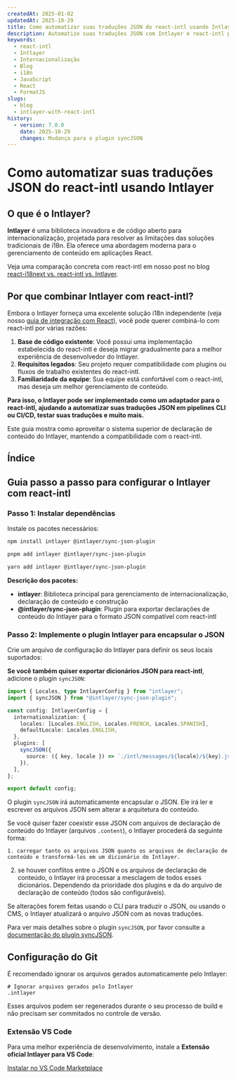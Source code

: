 ```yaml
---
createdAt: 2025-01-02
updatedAt: 2025-10-29
title: Como automatizar suas traduções JSON do react-intl usando Intlayer
description: Automatize suas traduções JSON com Intlayer e react-intl para uma internacionalização aprimorada em aplicações React.
keywords:
  - react-intl
  - Intlayer
  - Internacionalização
  - Blog
  - i18n
  - JavaScript
  - React
  - FormatJS
slugs:
  - blog
  - intlayer-with-react-intl
history:
  - version: 7.0.0
    date: 2025-10-29
    changes: Mudança para o plugin syncJSON
---
```


# Como automatizar suas traduções JSON do react-intl usando Intlayer

## O que é o Intlayer?

**Intlayer** é uma biblioteca inovadora e de código aberto para internacionalização, projetada para resolver as limitações das soluções tradicionais de i18n. Ela oferece uma abordagem moderna para o gerenciamento de conteúdo em aplicações React.

Veja uma comparação concreta com react-intl em nosso post no blog [react-i18next vs. react-intl vs. Intlayer](https://github.com/aymericzip/intlayer/blob/main/docs/blog/pt/react-i18next_vs_react-intl_vs_intlayer.md).

## Por que combinar Intlayer com react-intl?

Embora o Intlayer forneça uma excelente solução i18n independente (veja nosso [guia de integração com React](https://github.com/aymericzip/intlayer/blob/main/docs/docs/pt/intlayer_with_vite+react.md)), você pode querer combiná-lo com react-intl por várias razões:

1. **Base de código existente**: Você possui uma implementação estabelecida do react-intl e deseja migrar gradualmente para a melhor experiência de desenvolvedor do Intlayer.
2. **Requisitos legados**: Seu projeto requer compatibilidade com plugins ou fluxos de trabalho existentes do react-intl.
3. **Familiaridade da equipe**: Sua equipe está confortável com o react-intl, mas deseja um melhor gerenciamento de conteúdo.

**Para isso, o Intlayer pode ser implementado como um adaptador para o react-intl, ajudando a automatizar suas traduções JSON em pipelines CLI ou CI/CD, testar suas traduções e muito mais.**

Este guia mostra como aproveitar o sistema superior de declaração de conteúdo do Intlayer, mantendo a compatibilidade com o react-intl.

## Índice

<TOC/>

## Guia passo a passo para configurar o Intlayer com react-intl

### Passo 1: Instalar dependências

Instale os pacotes necessários:

```bash packageManager="npm"
npm install intlayer @intlayer/sync-json-plugin
```

```bash packageManager="pnpm"
pnpm add intlayer @intlayer/sync-json-plugin
```

```bash packageManager="yarn"
yarn add intlayer @intlayer/sync-json-plugin
```

**Descrição dos pacotes:**

- **intlayer**: Biblioteca principal para gerenciamento de internacionalização, declaração de conteúdo e construção
- **@intlayer/sync-json-plugin**: Plugin para exportar declarações de conteúdo do Intlayer para o formato JSON compatível com react-intl

### Passo 2: Implemente o plugin Intlayer para encapsular o JSON

Crie um arquivo de configuração do Intlayer para definir os seus locais suportados:

**Se você também quiser exportar dicionários JSON para react-intl**, adicione o plugin `syncJSON`:

```typescript fileName="intlayer.config.ts"
import { Locales, type IntlayerConfig } from "intlayer";
import { syncJSON } from "@intlayer/sync-json-plugin";

const config: IntlayerConfig = {
  internationalization: {
    locales: [Locales.ENGLISH, Locales.FRENCH, Locales.SPANISH],
    defaultLocale: Locales.ENGLISH,
  },
  plugins: [
    syncJSON({
      source: ({ key, locale }) => `./intl/messages/${locale}/${key}.json`,
    }),
  ],
};

export default config;
```

O plugin `syncJSON` irá automaticamente encapsular o JSON. Ele irá ler e escrever os arquivos JSON sem alterar a arquitetura do conteúdo.

Se você quiser fazer coexistir esse JSON com arquivos de declaração de conteúdo do Intlayer (arquivos `.content`), o Intlayer procederá da seguinte forma:

    1. carregar tanto os arquivos JSON quanto os arquivos de declaração de conteúdo e transformá-los em um dicionário do Intlayer.

2. se houver conflitos entre o JSON e os arquivos de declaração de conteúdo, o Intlayer irá processar a mesclagem de todos esses dicionários. Dependendo da prioridade dos plugins e da do arquivo de declaração de conteúdo (todos são configuráveis).

Se alterações forem feitas usando o CLI para traduzir o JSON, ou usando o CMS, o Intlayer atualizará o arquivo JSON com as novas traduções.

Para ver mais detalhes sobre o plugin `syncJSON`, por favor consulte a [documentação do plugin syncJSON](https://github.com/aymericzip/intlayer/blob/main/docs/docs/pt/plugins/sync-json.md).

## Configuração do Git

É recomendado ignorar os arquivos gerados automaticamente pelo Intlayer:

```plaintext fileName=".gitignore"
# Ignorar arquivos gerados pelo Intlayer
.intlayer
```

Esses arquivos podem ser regenerados durante o seu processo de build e não precisam ser commitados no controle de versão.

### Extensão VS Code

Para uma melhor experiência de desenvolvimento, instale a **Extensão oficial Intlayer para VS Code**:

[Instalar no VS Code Marketplace](https://marketplace.visualstudio.com/items?itemName=intlayer.intlayer-vs-code-extension)
